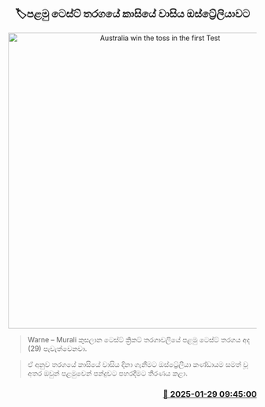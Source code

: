 <p align='center'><b><h2 align='center' title='Australia win the toss in the first Test'>🏷පළමු ටෙස්ට් තරගයේ කාසියේ වාසිය ඔස්ට්‍රේලියාවට</h2></b></p>
<p align='center'><img src='https://helakuru.sgp1.cdn.digitaloceanspaces.com/esana/images/lib/sl-vs-aus-test.jpg' width='600' alt='Australia win the toss in the first Test'></p>

> Warne – Murali කුසලාන ටෙස්ට් ක්‍රිකට් තරගාවලියේ පළමු ටෙස්ට් තරගය අද (29) පැවැත්වෙනවා.

> ඒ අනුව තරගයේ කාසියේ වාසිය දිනා ගැනීමට ඔස්ට්‍රේලියා කණ්ඩායම සමත් වූ අතර ඔවුන් පළමුවෙන් පන්දුවට පහරදීමට තීරණය කළා. 



<h3 align='right'><a href='https://www.helakuru.lk/esana/p/106982/'>📅 2025-01-29 09:45:00</a></h3>
